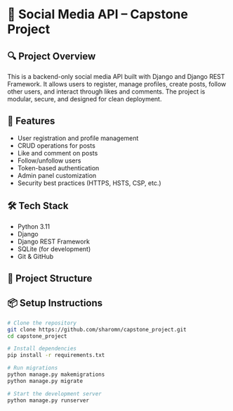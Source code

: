 # 📱 Social Media API – Capstone Project

## 🔍 Project Overview
This is a backend-only social media API built with Django and Django REST Framework. It allows users to register, manage profiles, create posts, follow other users, and interact through likes and comments. The project is modular, secure, and designed for clean deployment.

## 🚀 Features
- User registration and profile management
- CRUD operations for posts
- Like and comment on posts
- Follow/unfollow users
- Token-based authentication
- Admin panel customization
- Security best practices (HTTPS, HSTS, CSP, etc.)

## 🛠️ Tech Stack
- Python 3.11
- Django
- Django REST Framework
- SQLite (for development)
- Git & GitHub

## 📁 Project Structure


## 📦 Setup Instructions
```bash
# Clone the repository
git clone https://github.com/sharomn/capstone_project.git
cd capstone_project

# Install dependencies
pip install -r requirements.txt

# Run migrations
python manage.py makemigrations
python manage.py migrate

# Start the development server
python manage.py runserver

